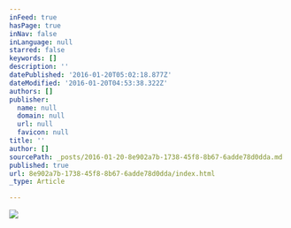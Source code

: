 ```yaml
---
inFeed: true
hasPage: true
inNav: false
inLanguage: null
starred: false
keywords: []
description: ''
datePublished: '2016-01-20T05:02:18.877Z'
dateModified: '2016-01-20T04:53:38.322Z'
authors: []
publisher:
  name: null
  domain: null
  url: null
  favicon: null
title: ''
author: []
sourcePath: _posts/2016-01-20-8e902a7b-1738-45f8-8b67-6adde78d0dda.md
published: true
url: 8e902a7b-1738-45f8-8b67-6adde78d0dda/index.html
_type: Article

---
```

![](https://the-grid-user-content.s3-us-west-2.amazonaws.com/f378ca16-2e23-4692-924e-1421037e0566.jpg)